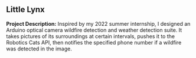 ## Little Lynx

**Project Description:** Inspired by my 2022 summer internship, I designed an Arduino optical camera wildfire detection and weather detection suite. It takes pictures of its surroundings at certain intervals, pushes it to the Robotics Cats API, then notifies the specified phone number if a wildfire was detected in the image.

